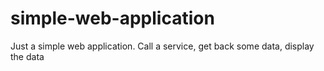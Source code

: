 # simple-web-application
Just a simple web application.  Call a service, get back some data, display the data
